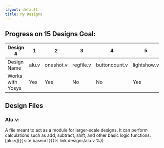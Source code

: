 ```yaml
---
layout: default
title: My Designs
---
```


## Progress on 15 Designs Goal:

Design # | 1 | 2 | 3 | 4 | 5 | 6 | 7 | 8 | 9 | 10 | 11 | 12 | 13 | 14 | 15 
--- | --- | --- | --- | --- | --- | --- | --- | --- | --- | --- | --- | --- | --- | --- | ---
Design Name | alu.v  | oneshot.v  | regfile.v  | buttoncount.v  | lightshow.v  | calc.v  | shiftreg.v  | riscvSimpleDatapath.v  |  |  |  |  |  |  | 
Works with Yosys | Yes | Yes | No | No | Yes | Yes | Yes | No |  |  |  |  |  |  | 

## Design Files

### Alu.v:

A file meant to act as a module for larger-scale designs. It can perform calculations such as add, subtract, shift, and other basic logic functions.
[alu.v]({{ site.baseurl }}{% link designs/alu.v %})

